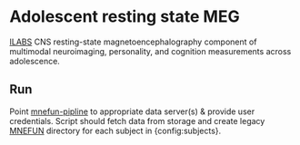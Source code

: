 # Adolescent resting state MEG

[ILABS](www.ilabs.uw.edu) CNS resting-state magnetoencephalography component of multimodal neuroimaging, personality, and cognition measurements across adolescence.

## Run

Point [mnefun-pipline](genz/processing/mnefun-pipeline.py) to appropriate data server(s) & provide user credentials.
Script should fetch data from storage and create legacy [MNEFUN](https://github/labsn/mnefun.git) directory for each subject in {config:subjects}.
